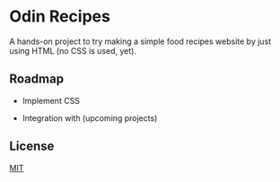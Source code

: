 # Odin Recipes

A hands-on project to try making a simple food recipes website by just using HTML (no CSS is used, yet).

## Roadmap

- Implement CSS

- Integration with (upcoming projects)

## License

[MIT](https://choosealicense.com/licenses/mit/)
